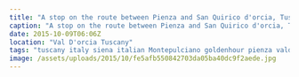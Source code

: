 ```yaml
---
title: "A stop on the route between Pienza and San Quirico d'orcia, Tuscany, Italy"
caption: "A stop on the route between Pienza and San Quirico d'orcia, Tuscany, Italy Having spent the morning in Siena it only seemed right to go on a road trip through the Val d'Orcia. We wanted to capture some of the golden hour on our return from Montepulciano, we were a little early but still enjoyed absorbing the Tuscan scenery."
date: 2015-10-09T06:06Z
location: "Val D'orcia Tuscany"
tags: "tuscany italy siena italian Montepulciano goldenhour pienza valdorcia"
image: /assets/uploads/2015/10/fe5afb550842703da05ba40dc9f2aede.jpg
---
```

